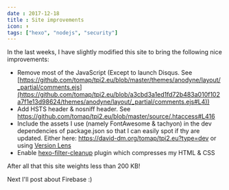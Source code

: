 ```yaml
---
date : 2017-12-18
title : Site improvements
icon: ⬆
tags: ["hexo", "nodejs", "security"]
---
```


In the last weeks, I have slightly modified this site to bring the following nice improvements:
* Remove most of the JavaScript (Except to launch Disqus. See [https://github.com/tomap/tpi2.eu/blob/master/themes/anodyne/layout/_partial/comments.ejs](https://github.com/tomap/tpi2.eu/blob/a3cbd3a1ed1fd72b483a010f102a7f1e13d98624/themes/anodyne/layout/_partial/comments.ejs#L4))
* Add HSTS header & nosniff header. See https://github.com/tomap/tpi2.eu/blob/master/source/.htaccess#L416
* Include the assets I use (namely FontAwesome & tachyon) in the dev dependencies of package.json so that I can easily spot if thy are updated. Either here: https://david-dm.org/tomap/tpi2.eu?type=dev or using [Version Lens](https://marketplace.visualstudio.com/items?itemName=pflannery.vscode-versionlens)
* Enable [hexo-filter-cleanup](https://github.com/mamboer/hexo-filter-cleanup) plugin which compresses my HTML & CSS

After all that this site weights less than 200 KB!

Next I'll post about Firebase :)
